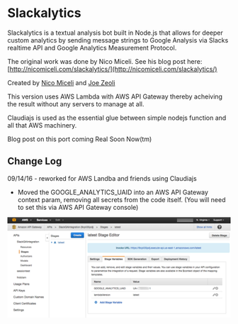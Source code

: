 # Slackalytics

Slackalytics is a textual analysis bot built in Node.js that allows for deeper custom analytics by sending message strings to Google Analysis via Slacks realtime API and Google Analytics Measurement Protocol.

The original work was done by Nico Miceli. See his blog post here: [http://nicomiceli.com/slackalytics/](http://nicomiceli.com/slackalytics/) 

Created by [Nico Miceli](http://nicomiceli.com) and [Joe Zeoli](http://joezeoli.com)

This version uses AWS Lambda with AWS API Gateway thereby acheiving the result without any servers to manage at all.

Claudiajs is used as the essential glue between simple nodejs function and all that AWS machinery.

Blog post on this port coming Real Soon Now(tm)

Change Log
------------

09/14/16 - reworked for AWS Landba and friends using Claudiajs
- Moved the GOOGLE_ANALYTICS_UAID into an AWS API Gateway context param, removing all secrets from the code itself.
(You will need to set this via AWS API Gateway console)
 
![AWS API Gateway Stage Variable](stage_vars.png)